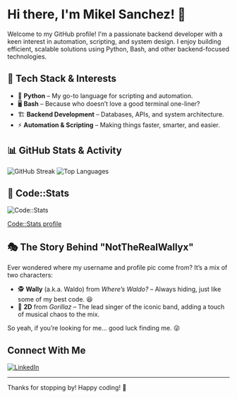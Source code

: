 # Hi there, I'm Mikel Sanchez! 👋

Welcome to my GitHub profile! I'm a passionate backend developer with a keen interest in automation, scripting, and system design. I enjoy building efficient, scalable solutions using Python, Bash, and other backend-focused technologies.

## 🔧 Tech Stack & Interests

- 🐍 **Python** – My go-to language for scripting and automation.
- 🖥️ **Bash** – Because who doesn’t love a good terminal one-liner?
- 🏗 **Backend Development** – Databases, APIs, and system architecture.
- ⚡ **Automation & Scripting** – Making things faster, smarter, and easier.

## 📊 GitHub Stats & Activity

![GitHub Streak](https://github-readme-streak-stats.herokuapp.com/?user=NotTheRealWallyx&theme=radical)
![Top Languages](https://github-readme-stats.vercel.app/api/top-langs/?username=NotTheRealWallyx&layout=compact&theme=radical)

## 🤖 Code::Stats

![Code::Stats](https://img.shields.io/badge/dynamic/json?color=informational&label=Code::Stats&query=total_xp&url=https://codestats.net/api/users/Wallyx&suffix=%20XP)

[Code::Stats profile](https://codestats.net/users/Wallyx)

## 🎭 The Story Behind "NotTheRealWallyx"

Ever wondered where my username and profile pic come from? It’s a mix of two characters:

- 🕵️ **Wally** (a.k.a. Waldo) from _Where’s Waldo?_ – Always hiding, just like some of my best code. 😆
- 🎤 **2D** from _Gorillaz_ – The lead singer of the iconic band, adding a touch of musical chaos to the mix.

So yeah, if you’re looking for me… good luck finding me. 😜

## Connect With Me

[![LinkedIn](https://img.shields.io/badge/LinkedIn-Profile-blue?style=flat-square&logo=linkedin)](https://www.linkedin.com/in/mikel-sanchezmart)

---

Thanks for stopping by! Happy coding! 🚀
